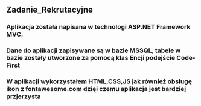 ## Zadanie_Rekrutacyjne
### Aplikacja została napisana w technologi ASP.NET Framework MVC.
### Dane do aplikacji zapisywane są w bazie MSSQL, tabele w bazie zostały utworzone za pomocą klas Encji podejście Code-First
### W aplikacji wykorzystałem HTML,CSS,JS jak również obsługę ikon z fontawesome.com dzięi czemu aplikacja jest bardziej przjerzysta
